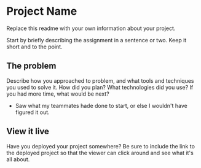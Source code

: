 # Project Name

Replace this readme with your own information about your project.

Start by briefly describing the assignment in a sentence or two. Keep it short and to the point.

## The problem

Describe how you approached to problem, and what tools and techniques you used to solve it. How did you plan? What technologies did you use? If you had more time, what would be next?

* Saw what my teammates hade done to start, or else I wouldn't have figured it out.

## View it live

Have you deployed your project somewhere? Be sure to include the link to the deployed project so that the viewer can click around and see what it's all about.
